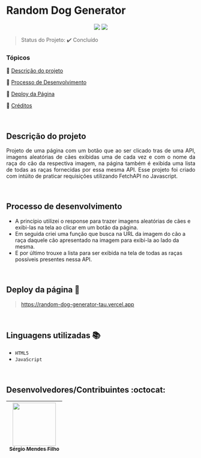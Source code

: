 <h1>Random Dog Generator</h1> 

<p align="center">
  <img src="http://img.shields.io/static/v1?label=VSCode&message=1.79.1&color=blue&style=for-the-badge"/>
  <img src="http://img.shields.io/static/v1?label=STATUS&message=CONCLUIDO&color=GREEN&style=for-the-badge"/>
</p>

> Status do Projeto: :heavy_check_mark: Concluído

### Tópicos 

:small_blue_diamond: [Descrição do projeto](#descrição-do-projeto)

:small_blue_diamond: [Processo de Desenvolvimento](#processo-de-desenvolvimento)

:small_blue_diamond: [Deploy da Página](#deploy-da-página-dash)

:small_blue_diamond: [Créditos](#linguagens-utilizadas-books)

<br>

## Descrição do projeto 

<p align="justify">
Projeto de uma página com um botão que ao ser clicado tras de uma API, imagens aleatórias de cães exibidas uma de cada vez e com o nome da raça do cão da respectiva imagem, na página também é exibida uma lista de todas as raças fornecidas por essa mesma API. Esse projeto foi criado com intúito de praticar requisições utilizando FetchAPI no Javascript.
</p>

<br>

## Processo de desenvolvimento

- A princípio utilizei o response para trazer imagens aleatórias de cães e exibi-las na tela ao clicar em um botão da página.
- Em seguida criei uma função que busca na URL da imagem do cão a raça daquele cão apresentado na imagem para exibi-la ao lado da mesma.
- E por último trouxe a lista para ser exibida na tela de todas as raças possíveis presentes nessa API.

<br>

## Deploy da página :dash:

>https://random-dog-generator-tau.vercel.app


<br>

## Linguagens utilizadas :books:

- `HTML5`
- `JavaScript`

<br>

## Desenvolvedores/Contribuintes :octocat:

| [<img src="https://avatars.githubusercontent.com/u/109549530?s=400&u=383b5445959d99d74a62089d5391bf01e851c147&v=4" width=115><br><sub>Sérgio Mendes Filho</sub>](https://github.com/Diana-ops) |
| :---: |
